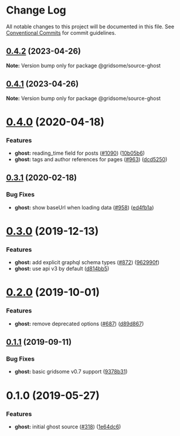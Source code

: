 # Change Log

All notable changes to this project will be documented in this file.
See [Conventional Commits](https://conventionalcommits.org) for commit guidelines.

## [0.4.2](https://github.com/gridsome/gridsome/tree/master/packages/source-ghost/compare/@gridsome/source-ghost@0.4.1...@gridsome/source-ghost@0.4.2) (2023-04-26)

**Note:** Version bump only for package @gridsome/source-ghost





## [0.4.1](https://github.com/gridsome/gridsome/tree/master/packages/source-ghost/compare/@gridsome/source-ghost@0.4.0...@gridsome/source-ghost@0.4.1) (2023-04-26)

**Note:** Version bump only for package @gridsome/source-ghost





# [0.4.0](https://github.com/gridsome/gridsome/tree/master/packages/source-ghost/compare/@gridsome/source-ghost@0.3.1...@gridsome/source-ghost@0.4.0) (2020-04-18)


### Features

* **ghost:** reading_time field for posts ([#1090](https://github.com/gridsome/gridsome/tree/master/packages/source-ghost/issues/1090)) ([10b05b6](https://github.com/gridsome/gridsome/tree/master/packages/source-ghost/commit/10b05b61a16201b47995152a32ccb7cb49653f82))
* **ghost:** tags and author references for pages ([#963](https://github.com/gridsome/gridsome/tree/master/packages/source-ghost/issues/963)) ([dcd5250](https://github.com/gridsome/gridsome/tree/master/packages/source-ghost/commit/dcd5250ee8e4ed2f7ec5220f4a03c1180920f9f3))





## [0.3.1](https://github.com/gridsome/gridsome/tree/master/packages/source-ghost/compare/@gridsome/source-ghost@0.3.0...@gridsome/source-ghost@0.3.1) (2020-02-18)


### Bug Fixes

* **ghost:** show baseUrl when loading data ([#958](https://github.com/gridsome/gridsome/tree/master/packages/source-ghost/issues/958)) ([ed4fb1a](https://github.com/gridsome/gridsome/tree/master/packages/source-ghost/commit/ed4fb1aaf08d38372976e1fe6bd69b157b18aa2a))





# [0.3.0](https://github.com/gridsome/gridsome/tree/master/packages/source-ghost/compare/@gridsome/source-ghost@0.2.0...@gridsome/source-ghost@0.3.0) (2019-12-13)


### Features

* **ghost:** add explicit graphql schema types ([#872](https://github.com/gridsome/gridsome/tree/master/packages/source-ghost/issues/872)) ([962990f](https://github.com/gridsome/gridsome/tree/master/packages/source-ghost/commit/962990f2367a5f7ea37615c07b6ca4411f5c5c2b))
* **ghost:** use api v3 by default ([d814bb5](https://github.com/gridsome/gridsome/tree/master/packages/source-ghost/commit/d814bb515e38a4234522448b03d532c5eab381c8))





# [0.2.0](https://github.com/gridsome/gridsome/tree/master/packages/source-ghost/compare/@gridsome/source-ghost@0.1.1...@gridsome/source-ghost@0.2.0) (2019-10-01)


### Features

* **ghost:** remove deprecated options ([#687](https://github.com/gridsome/gridsome/tree/master/packages/source-ghost/issues/687)) ([d89d867](https://github.com/gridsome/gridsome/tree/master/packages/source-ghost/commit/d89d867))





## [0.1.1](https://github.com/gridsome/gridsome/tree/master/packages/source-ghost/compare/@gridsome/source-ghost@0.1.0...@gridsome/source-ghost@0.1.1) (2019-09-11)


### Bug Fixes

* **ghost:** basic gridsome v0.7 support ([9378b31](https://github.com/gridsome/gridsome/tree/master/packages/source-ghost/commit/9378b31))





# 0.1.0 (2019-05-27)


### Features

* **ghost:** initial ghost source ([#318](https://github.com/gridsome/gridsome/tree/master/packages/source-ghost/issues/318)) ([1e64dc6](https://github.com/gridsome/gridsome/tree/master/packages/source-ghost/commit/1e64dc6))
